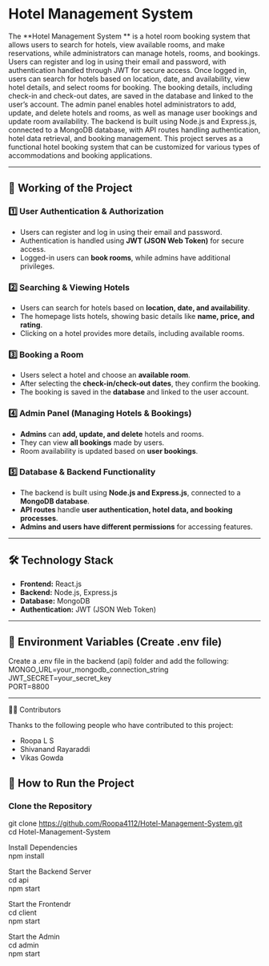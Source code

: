 #  Hotel Management System 

The **Hotel Management System ** is a hotel room booking system that allows users to search for hotels, view available rooms, and make reservations, while administrators can manage hotels, rooms, and bookings. Users can register and log in using their email and password, with authentication handled through JWT for secure access. Once logged in, users can search for hotels based on location, date, and availability, view hotel details, and select rooms for booking. The booking details, including check-in and check-out dates, are saved in the database and linked to the user’s account. The admin panel enables hotel administrators to add, update, and delete hotels and rooms, as well as manage user bookings and update room availability. The backend is built using Node.js and Express.js, connected to a MongoDB database, with API routes handling authentication, hotel data retrieval, and booking management. This project serves as a functional hotel booking system that can be customized for various types of accommodations and booking applications.

---

## 🚀 Working of the Project

### 1️⃣  User Authentication & Authorization
- Users can register and log in using their email and password.
- Authentication is handled using **JWT (JSON Web Token)** for secure access.
- Logged-in users can **book rooms**, while admins have additional privileges.

### 2️⃣  Searching & Viewing Hotels
- Users can search for hotels based on **location, date, and availability**.
- The homepage lists hotels, showing basic details like **name, price, and rating**.
- Clicking on a hotel provides more details, including available rooms.

### 3️⃣  Booking a Room
- Users select a hotel and choose an **available room**.
- After selecting the **check-in/check-out dates**, they confirm the booking.
- The booking is saved in the **database** and linked to the user account.

### 4️⃣  Admin Panel (Managing Hotels & Bookings)
- **Admins** can **add, update, and delete** hotels and rooms.
- They can view **all bookings** made by users.
- Room availability is updated based on **user bookings**.

### 5️⃣  Database & Backend Functionality
- The backend is built using **Node.js and Express.js**, connected to a **MongoDB database**.
- **API routes** handle **user authentication, hotel data, and booking processes**.
- **Admins and users have different permissions** for accessing features.

---

## 🛠️ Technology Stack

- **Frontend:** React.js  
- **Backend:** Node.js, Express.js  
- **Database:** MongoDB  
- **Authentication:** JWT (JSON Web Token)  

---
## 🔑 Environment Variables (Create .env file)
Create a .env file in the backend (api) folder and add the following:<br>
MONGO_URL=your_mongodb_connection_string<br>
JWT_SECRET=your_secret_key<br>
PORT=8800

---

 👨‍💻 Contributors

Thanks to the following people who have contributed to this project:

- Roopa L S 
- Shivanand Rayaraddi
- Vikas Gowda 

## 📌 How to Run the Project

### Clone the Repository<br>
git clone https://github.com/Roopa4112/Hotel-Management-System.git <br>
cd Hotel-Management-System<br>

 Install Dependencies<br>
   npm install<br>

 Start the Backend Server<br>
  cd api<br>
  npm start<br>

 Start the Frontendr<br>
  cd client<br>
  npm start<br>

 Start the Admin<br>
  cd admin<br>
  npm start



